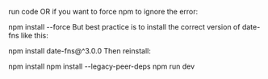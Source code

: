 run code
OR if you want to force npm to ignore the error:

npm install --force
But best practice is to install the correct version of date-fns like this:

npm install date-fns@^3.0.0
Then reinstall:

npm install
npm install --legacy-peer-deps
npm run dev


